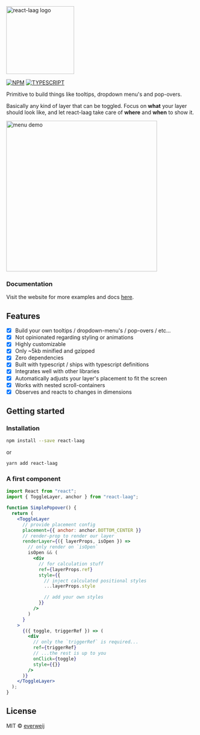 <img alt="react-laag logo" src="./logo-full.png" width="180px" />

[![NPM](https://img.shields.io/npm/v/react-laag.svg)](https://www.npmjs.com/package/react-laag)
[![TYPESCRIPT](https://img.shields.io/badge/%3C%2F%3E-typescript-blue)](http://www.typescriptlang.org/)

Primitive to build things like tooltips, dropdown menu's and pop-overs.

Basically any kind of layer that can be toggled. Focus on **what** your layer should look like, and let react-laag take care of **where** and **when** to show it.

<img alt="menu demo" src="./menu.gif" width="400px" />

### Documentation

Visit the website for more examples and docs
[here](https://www.react-laag.com).

## Features

- [x] Build your own tooltips / dropdown-menu's / pop-overs / etc...
- [x] Not opinionated regarding styling or animations
- [x] Highly customizable
- [x] Only ~5kb minified and gzipped
- [x] Zero dependencies
- [x] Built with typescript / ships with typescript definitions
- [x] Integrates well with other libraries
- [x] Automatically adjusts your layer's placement to fit the screen
- [x] Works with nested scroll-containers
- [x] Observes and reacts to changes in dimensions

## Getting started

### Installation

```bash
npm install --save react-laag
```

or

```bash
yarn add react-laag
```

### A first component

```jsx
import React from "react";
import { ToggleLayer, anchor } from "react-laag";

function SimplePopover() {
  return (
    <ToggleLayer
      // provide placement config
      placement={{ anchor: anchor.BOTTOM_CENTER }}
      // render-prop to render our layer
      renderLayer={({ layerProps, isOpen }) =>
        // only render on `isOpen`
        isOpen && (
          <div
            // for calculation stuff
            ref={layerProps.ref}
            style={{
              // inject calculated positional styles
              ...layerProps.style

              // add your own styles
            }}
          />
        )
      }
    >
      {({ toggle, triggerRef }) => (
        <div
          // only the `triggerRef` is required...
          ref={triggerRef}
          // ...the rest is up to you
          onClick={toggle}
          style={{}}
        />
      )}
    </ToggleLayer>
  );
}
```

## License

MIT © [everweij](https://github.com/everweij)
